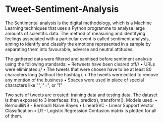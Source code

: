# Tweet-Sentiment-Analysis
The Sentimental analysis is the digital methodology,  which is a Machine Learning techniques that uses a Python programme to analyse large amounts of scientific data. The method of measuring and identifying feelings associated with a particular event is called sentiment analysis, aiming to identify and classify the emotions represented in a sample by separating them into favourable, adverse and neutral attitudes. 

The gathered data were filtered and sanitised before sentiment analysis using the following standards:
  •	Retweets have been cleared off//
  •	URLs were eliminated.//
  •	The tweets that were chosen have to be at least 80 characters long (without the hashtag).
  •	The tweets were edited to remove any mention of the business
  •	Spaces were used in place of special characters like "", "=", or "!"

Two sets of tweets are created: training data and testing data. The dataset is then exposed to 3 interfaces: fit(), predict(), transform().
Models used:
  •	BernoulliNB - Bernoulli Naive Bayes
  •	LinearSVC - Linear Support Vector Classification
  •	LR - Logistic Regression
Confusion matrix is plotted for all of them. 
